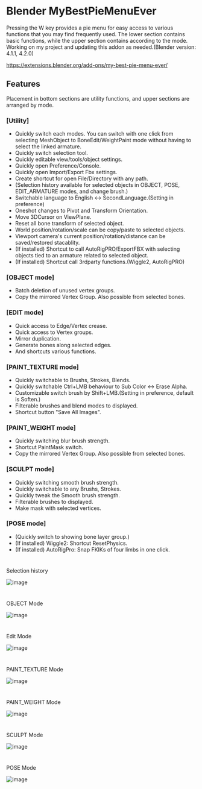 # Blender MyBestPieMenuEver

Pressing the W key provides a pie menu for easy access to various functions that you may find frequently used. The lower section contains basic functions, while the upper section contains according to the mode. Working on my project and updating this addon as needed.(Blender version: 4.1.1, 4.2.0)

https://extensions.blender.org/add-ons/my-best-pie-menu-ever/

## Features

Placement in bottom sections are utility functions, and upper sections are arranged by mode.

### [Utility]

- Quickly switch each modes.
  You can switch with one click from selecting MeshObject to BoneEdit/WeightPaint mode without having to select the linked armature.
- Quickly switch selection tool.
- Quickly editable view/tools/object settings.
- Quickly open Preference/Console.
- Quickly open Import/Export Fbx settings.
- Create shortcut for open File/Directory with any path.
- (Selection history available for selected objects in OBJECT, POSE, EDIT_ARMATURE modes, and change brush.)
- Switchable language to English <-> SecondLanguage.(Setting in preference)
- Oneshot changes to Pivot and Transform Orientation.
- Move 3DCursor on ViewPlane.
- Reset all bone transform of selected object.
- World position/rotation/scale can be copy/paste to selected objects.
- Viewport camera's current position/rotation/distance can be saved/restored stacablity.
- (If installed) Shortcut to call AutoRigPRO/ExportFBX with selecting objects tied to an armature related to selected object.
- (If installed) Shortcut call 3rdparty functions.(Wiggle2, AutoRigPRO)

### [OBJECT mode]
- Batch deletion of unused vertex groups.
- Copy the mirrored Vertex Group. Also possible from selected bones.

### [EDIT mode]
- Quick access to Edge/Vertex crease.
- Quick access to Vertex groups.
- Mirror duplication.
- Generate bones along selected edges.
- And shortcuts various functions.

### [PAINT_TEXTURE mode]

- Quickly switchable to Brushs, Strokes, Blends.
- Quickly switchable Ctrl+LMB behaviour to Sub Color <-> Erase Alpha.
- Customizable switch brush by Shift+LMB.(Setting in preference, default is Soften.)
- Filterable brushes and blend modes to displayed.
- Shortcut button "Save All Images".
  
### [PAINT_WEIGHT mode]

- Quickly switching blur brush strength.
- Shortcut PaintMask switch.
- Copy the mirrored Vertex Group. Also possible from selected bones.

### [SCULPT mode]

- Quickly switching smooth brush strength.
- Quickly switchable to any Brushs, Strokes.
- Quickly tweak the Smooth brush strength.
- Filterable brushes to displayed.
- Make mask with selected vertices.

### [POSE mode]

- (Quickly switch to showing bone layer group.)
- (If installed) Wiggle2: Shortcut ResetPhysics.
- (If installed) AutoRigPro: Snap FKIKs of four limbs in one click.

#
Selection history

![image](https://github.com/emptybraces/Blender_MyBestPieMenuEver/assets/1441835/a12ea186-048b-43c9-9c6d-a5e5e7eeed0b)

#
OBJECT Mode

![image](https://github.com/emptybraces/Blender-MyBestPieMenuEver/assets/1441835/a3ad8b19-a1d1-49a5-8dd4-4e09af982095)

#
Edit Mode

![image](https://github.com/emptybraces/Blender-MyBestPieMenuEver/assets/1441835/021639c0-174c-435d-870f-80df4f0584e2)

#
PAINT_TEXTURE Mode

![image](https://github.com/emptybraces/Blender-MyBestPieMenuEver/assets/1441835/63ac6c46-cc9f-48bd-bab3-1abec8fd5b19)

#
PAINT_WEIGHT Mode

![image](https://github.com/emptybraces/Blender-MyBestPieMenuEver/assets/1441835/7cedbc35-47ba-492b-95d7-8caf8141602f)

#
SCULPT Mode

![image](https://github.com/emptybraces/Blender-MyBestPieMenuEver/assets/1441835/27196e15-b0d4-4b65-b971-65a8d8772cb6)

#
POSE Mode

![image](https://github.com/emptybraces/Blender-MyBestPieMenuEver/assets/1441835/31f41f57-0778-40e7-84db-2799eaaa2f00)
